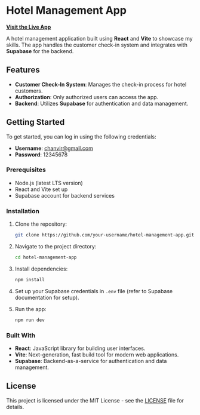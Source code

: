 # Hotel Management App
[**Visit the Live App**](https://hotelier-topaz.vercel.app/)  <!-- Replace "#" with the actual link to your deployed app -->

A hotel management application built using **React** and **Vite** to showcase my skills. The app handles the customer check-in system and integrates with **Supabase** for the backend.

## Features
- **Customer Check-In System**: Manages the check-in process for hotel customers.
- **Authorization**: Only authorized users can access the app.
- **Backend**: Utilizes **Supabase** for authentication and data management.

## Getting Started

To get started, you can log in using the following credentials:

- **Username**: chanvir@gmail.com
- **Password**: 12345678

### Prerequisites

- Node.js (latest LTS version)
- React and Vite set up
- Supabase account for backend services

### Installation

1. Clone the repository:
    ```bash
    git clone https://github.com/your-username/hotel-management-app.git
    ```
2. Navigate to the project directory:
    ```bash
    cd hotel-management-app
    ```
3. Install dependencies:
    ```bash
    npm install
    ```
4. Set up your Supabase credentials in `.env` file (refer to Supabase documentation for setup).

5. Run the app:
    ```bash
    npm run dev
    ```

### Built With
- **React**: JavaScript library for building user interfaces.
- **Vite**: Next-generation, fast build tool for modern web applications.
- **Supabase**: Backend-as-a-service for authentication and data management.

## License
This project is licensed under the MIT License - see the [LICENSE](LICENSE) file for details.

